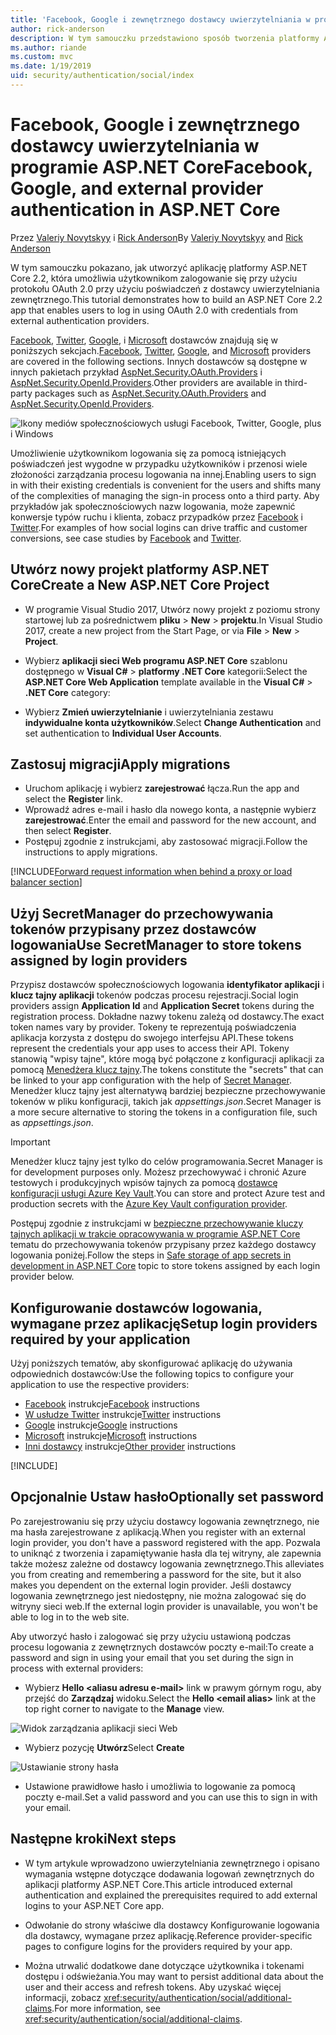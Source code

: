 ```yaml
---
title: 'Facebook, Google i zewnętrznego dostawcy uwierzytelniania w programie ASP.NET Core'
author: rick-anderson
description: W tym samouczku przedstawiono sposób tworzenia platformy ASP.NET Core 2.x aplikacji przy użyciu protokołu OAuth 2.0 przy użyciu dostawcy uwierzytelniania zewnętrznego.
ms.author: riande
ms.custom: mvc
ms.date: 1/19/2019
uid: security/authentication/social/index
---
```

# <a name="facebook-google-and-external-provider-authentication-in-aspnet-core"></a><span data-ttu-id="53568-103">Facebook, Google i zewnętrznego dostawcy uwierzytelniania w programie ASP.NET Core</span><span class="sxs-lookup"><span data-stu-id="53568-103">Facebook, Google, and external provider authentication in ASP.NET Core</span></span>

<span data-ttu-id="53568-104">Przez [Valeriy Novytskyy](https://github.com/01binary) i [Rick Anderson](https://twitter.com/RickAndMSFT)</span><span class="sxs-lookup"><span data-stu-id="53568-104">By [Valeriy Novytskyy](https://github.com/01binary) and [Rick Anderson](https://twitter.com/RickAndMSFT)</span></span>

<span data-ttu-id="53568-105">W tym samouczku pokazano, jak utworzyć aplikację platformy ASP.NET Core 2.2, która umożliwia użytkownikom zalogowanie się przy użyciu protokołu OAuth 2.0 przy użyciu poświadczeń z dostawcy uwierzytelniania zewnętrznego.</span><span class="sxs-lookup"><span data-stu-id="53568-105">This tutorial demonstrates how to build an ASP.NET Core 2.2 app that enables users to log in using OAuth 2.0 with credentials from external authentication providers.</span></span>

<span data-ttu-id="53568-106">[Facebook](xref:security/authentication/facebook-logins), [Twitter](xref:security/authentication/twitter-logins), [Google](xref:security/authentication/google-logins), i [Microsoft](xref:security/authentication/microsoft-logins) dostawców znajdują się w poniższych sekcjach.</span><span class="sxs-lookup"><span data-stu-id="53568-106">[Facebook](xref:security/authentication/facebook-logins), [Twitter](xref:security/authentication/twitter-logins), [Google](xref:security/authentication/google-logins), and [Microsoft](xref:security/authentication/microsoft-logins) providers are covered in the following sections.</span></span> <span data-ttu-id="53568-107">Innych dostawców są dostępne w innych pakietach przykład [AspNet.Security.OAuth.Providers](https://github.com/aspnet-contrib/AspNet.Security.OAuth.Providers) i [AspNet.Security.OpenId.Providers](https://github.com/aspnet-contrib/AspNet.Security.OpenId.Providers).</span><span class="sxs-lookup"><span data-stu-id="53568-107">Other providers are available in third-party packages such as [AspNet.Security.OAuth.Providers](https://github.com/aspnet-contrib/AspNet.Security.OAuth.Providers) and [AspNet.Security.OpenId.Providers](https://github.com/aspnet-contrib/AspNet.Security.OpenId.Providers).</span></span>

![Ikony mediów społecznościowych usługi Facebook, Twitter, Google, plus i Windows](index/_static/social.png)

<span data-ttu-id="53568-109">Umożliwienie użytkownikom logowania się za pomocą istniejących poświadczeń jest wygodne w przypadku użytkowników i przenosi wiele złożoności zarządzania procesu logowania na innej.</span><span class="sxs-lookup"><span data-stu-id="53568-109">Enabling users to sign in with their existing credentials is convenient for the users and shifts many of the complexities of managing the sign-in process onto a third party.</span></span> <span data-ttu-id="53568-110">Aby przykładów jak społecznościowych nazw logowania, może zapewnić konwersje typów ruchu i klienta, zobacz przypadków przez [Facebook](https://www.facebook.com/unsupportedbrowser) i [Twitter](https://dev.twitter.com/resources/case-studies).</span><span class="sxs-lookup"><span data-stu-id="53568-110">For examples of how social logins can drive traffic and customer conversions, see case studies by [Facebook](https://www.facebook.com/unsupportedbrowser) and [Twitter](https://dev.twitter.com/resources/case-studies).</span></span>

## <a name="create-a-new-aspnet-core-project"></a><span data-ttu-id="53568-111">Utwórz nowy projekt platformy ASP.NET Core</span><span class="sxs-lookup"><span data-stu-id="53568-111">Create a New ASP.NET Core Project</span></span>

* <span data-ttu-id="53568-112">W programie Visual Studio 2017, Utwórz nowy projekt z poziomu strony startowej lub za pośrednictwem **pliku** > **New** > **projektu**.</span><span class="sxs-lookup"><span data-stu-id="53568-112">In Visual Studio 2017, create a new project from the Start Page, or via **File** > **New** > **Project**.</span></span>

* <span data-ttu-id="53568-113">Wybierz **aplikacji sieci Web programu ASP.NET Core** szablonu dostępnego w **Visual C#**   >  **platformy .NET Core** kategorii:</span><span class="sxs-lookup"><span data-stu-id="53568-113">Select the **ASP.NET Core Web Application** template available in the **Visual C#** > **.NET Core** category:</span></span>
* <span data-ttu-id="53568-114">Wybierz **Zmień uwierzytelnianie** i uwierzytelniania zestawu **indywidualne konta użytkowników**.</span><span class="sxs-lookup"><span data-stu-id="53568-114">Select **Change Authentication** and set authentication to **Individual User Accounts**.</span></span>

## <a name="apply-migrations"></a><span data-ttu-id="53568-115">Zastosuj migracji</span><span class="sxs-lookup"><span data-stu-id="53568-115">Apply migrations</span></span>

* <span data-ttu-id="53568-116">Uruchom aplikację i wybierz **zarejestrować** łącza.</span><span class="sxs-lookup"><span data-stu-id="53568-116">Run the app and select the **Register** link.</span></span>
* <span data-ttu-id="53568-117">Wprowadź adres e-mail i hasło dla nowego konta, a następnie wybierz **zarejestrować**.</span><span class="sxs-lookup"><span data-stu-id="53568-117">Enter the email and password for the new account, and then select **Register**.</span></span>
* <span data-ttu-id="53568-118">Postępuj zgodnie z instrukcjami, aby zastosować migracji.</span><span class="sxs-lookup"><span data-stu-id="53568-118">Follow the instructions to apply migrations.</span></span>

[!INCLUDE[Forward request information when behind a proxy or load balancer section](includes/forwarded-headers-middleware.md)]

## <a name="use-secretmanager-to-store-tokens-assigned-by-login-providers"></a><span data-ttu-id="53568-119">Użyj SecretManager do przechowywania tokenów przypisany przez dostawców logowania</span><span class="sxs-lookup"><span data-stu-id="53568-119">Use SecretManager to store tokens assigned by login providers</span></span>

<span data-ttu-id="53568-120">Przypisz dostawców społecznościowych logowania **identyfikator aplikacji** i **klucz tajny aplikacji** tokenów podczas procesu rejestracji.</span><span class="sxs-lookup"><span data-stu-id="53568-120">Social login providers assign **Application Id** and **Application Secret** tokens during the registration process.</span></span> <span data-ttu-id="53568-121">Dokładne nazwy tokenu zależą od dostawcy.</span><span class="sxs-lookup"><span data-stu-id="53568-121">The exact token names vary by provider.</span></span> <span data-ttu-id="53568-122">Tokeny te reprezentują poświadczenia aplikacja korzysta z dostępu do swojego interfejsu API.</span><span class="sxs-lookup"><span data-stu-id="53568-122">These tokens represent the credentials your app uses to access their API.</span></span> <span data-ttu-id="53568-123">Tokeny stanowią "wpisy tajne", które mogą być połączone z konfiguracji aplikacji za pomocą [Menedżera klucz tajny](xref:security/app-secrets#secret-manager).</span><span class="sxs-lookup"><span data-stu-id="53568-123">The tokens constitute the "secrets" that can be linked to your app configuration with the help of [Secret Manager](xref:security/app-secrets#secret-manager).</span></span> <span data-ttu-id="53568-124">Menedżer klucz tajny jest alternatywą bardziej bezpieczne przechowywanie tokenów w pliku konfiguracji, takich jak *appsettings.json*.</span><span class="sxs-lookup"><span data-stu-id="53568-124">Secret Manager is a more secure alternative to storing the tokens in a configuration file, such as *appsettings.json*.</span></span>

> [!IMPORTANT]
> <span data-ttu-id="53568-125">Menedżer klucz tajny jest tylko do celów programowania.</span><span class="sxs-lookup"><span data-stu-id="53568-125">Secret Manager is for development purposes only.</span></span> <span data-ttu-id="53568-126">Możesz przechowywać i chronić Azure testowych i produkcyjnych wpisów tajnych za pomocą [dostawcę konfiguracji usługi Azure Key Vault](xref:security/key-vault-configuration).</span><span class="sxs-lookup"><span data-stu-id="53568-126">You can store and protect Azure test and production secrets with the [Azure Key Vault configuration provider](xref:security/key-vault-configuration).</span></span>

<span data-ttu-id="53568-127">Postępuj zgodnie z instrukcjami w [bezpieczne przechowywanie kluczy tajnych aplikacji w trakcie opracowywania w programie ASP.NET Core](xref:security/app-secrets) tematu do przechowywania tokenów przypisany przez każdego dostawcy logowania poniżej.</span><span class="sxs-lookup"><span data-stu-id="53568-127">Follow the steps in [Safe storage of app secrets in development in ASP.NET Core](xref:security/app-secrets) topic to store tokens assigned by each login provider below.</span></span>

## <a name="setup-login-providers-required-by-your-application"></a><span data-ttu-id="53568-128">Konfigurowanie dostawców logowania, wymagane przez aplikację</span><span class="sxs-lookup"><span data-stu-id="53568-128">Setup login providers required by your application</span></span>

<span data-ttu-id="53568-129">Użyj poniższych tematów, aby skonfigurować aplikację do używania odpowiednich dostawców:</span><span class="sxs-lookup"><span data-stu-id="53568-129">Use the following topics to configure your application to use the respective providers:</span></span>

* <span data-ttu-id="53568-130">[Facebook](xref:security/authentication/facebook-logins) instrukcje</span><span class="sxs-lookup"><span data-stu-id="53568-130">[Facebook](xref:security/authentication/facebook-logins) instructions</span></span>
* <span data-ttu-id="53568-131">[W usłudze Twitter](xref:security/authentication/twitter-logins) instrukcje</span><span class="sxs-lookup"><span data-stu-id="53568-131">[Twitter](xref:security/authentication/twitter-logins) instructions</span></span>
* <span data-ttu-id="53568-132">[Google](xref:security/authentication/google-logins) instrukcje</span><span class="sxs-lookup"><span data-stu-id="53568-132">[Google](xref:security/authentication/google-logins) instructions</span></span>
* <span data-ttu-id="53568-133">[Microsoft](xref:security/authentication/microsoft-logins) instrukcje</span><span class="sxs-lookup"><span data-stu-id="53568-133">[Microsoft](xref:security/authentication/microsoft-logins) instructions</span></span>
* <span data-ttu-id="53568-134">[Inni dostawcy](xref:security/authentication/otherlogins) instrukcje</span><span class="sxs-lookup"><span data-stu-id="53568-134">[Other provider](xref:security/authentication/otherlogins) instructions</span></span>

[!INCLUDE[](includes/chain-auth-providers.md)]

## <a name="optionally-set-password"></a><span data-ttu-id="53568-135">Opcjonalnie Ustaw hasło</span><span class="sxs-lookup"><span data-stu-id="53568-135">Optionally set password</span></span>

<span data-ttu-id="53568-136">Po zarejestrowaniu się przy użyciu dostawcy logowania zewnętrznego, nie ma hasła zarejestrowane z aplikacją.</span><span class="sxs-lookup"><span data-stu-id="53568-136">When you register with an external login provider, you don't have a password registered with the app.</span></span> <span data-ttu-id="53568-137">Pozwala to uniknąć z tworzenia i zapamiętywanie hasła dla tej witryny, ale zapewnia także możesz zależne od dostawcy logowania zewnętrznego.</span><span class="sxs-lookup"><span data-stu-id="53568-137">This alleviates you from creating and remembering a password for the site, but it also makes you dependent on the external login provider.</span></span> <span data-ttu-id="53568-138">Jeśli dostawcy logowania zewnętrznego jest niedostępny, nie można zalogować się do witryny sieci web.</span><span class="sxs-lookup"><span data-stu-id="53568-138">If the external login provider is unavailable, you won't be able to log in to the web site.</span></span>

<span data-ttu-id="53568-139">Aby utworzyć hasło i zalogować się przy użyciu ustawioną podczas procesu logowania z zewnętrznych dostawców poczty e-mail:</span><span class="sxs-lookup"><span data-stu-id="53568-139">To create a password and sign in using your email that you set during the sign in process with external providers:</span></span>

* <span data-ttu-id="53568-140">Wybierz **Hello &lt;aliasu adresu e-mail&gt;**  link w prawym górnym rogu, aby przejść do **Zarządzaj** widoku.</span><span class="sxs-lookup"><span data-stu-id="53568-140">Select the **Hello &lt;email alias&gt;** link at the top right corner to navigate to the **Manage** view.</span></span>

![Widok zarządzania aplikacji sieci Web](index/_static/pass1a.png)

* <span data-ttu-id="53568-142">Wybierz pozycję **Utwórz**</span><span class="sxs-lookup"><span data-stu-id="53568-142">Select **Create**</span></span>

![Ustawianie strony hasła](index/_static/pass2a.png)

* <span data-ttu-id="53568-144">Ustawione prawidłowe hasło i umożliwia to logowanie za pomocą poczty e-mail.</span><span class="sxs-lookup"><span data-stu-id="53568-144">Set a valid password and you can use this to sign in with your email.</span></span>

## <a name="next-steps"></a><span data-ttu-id="53568-145">Następne kroki</span><span class="sxs-lookup"><span data-stu-id="53568-145">Next steps</span></span>

* <span data-ttu-id="53568-146">W tym artykule wprowadzono uwierzytelniania zewnętrznego i opisano wymagania wstępne dotyczące dodawania logowań zewnętrznych do aplikacji platformy ASP.NET Core.</span><span class="sxs-lookup"><span data-stu-id="53568-146">This article introduced external authentication and explained the prerequisites required to add external logins to your ASP.NET Core app.</span></span>

* <span data-ttu-id="53568-147">Odwołanie do strony właściwe dla dostawcy Konfigurowanie logowania dla dostawcy, wymagane przez aplikację.</span><span class="sxs-lookup"><span data-stu-id="53568-147">Reference provider-specific pages to configure logins for the providers required by your app.</span></span>

* <span data-ttu-id="53568-148">Można utrwalić dodatkowe dane dotyczące użytkownika i tokenami dostępu i odświeżania.</span><span class="sxs-lookup"><span data-stu-id="53568-148">You may want to persist additional data about the user and their access and refresh tokens.</span></span> <span data-ttu-id="53568-149">Aby uzyskać więcej informacji, zobacz <xref:security/authentication/social/additional-claims>.</span><span class="sxs-lookup"><span data-stu-id="53568-149">For more information, see <xref:security/authentication/social/additional-claims>.</span></span>
